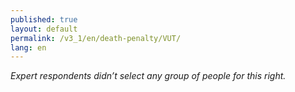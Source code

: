 ```yaml
---
published: true
layout: default
permalink: /v3_1/en/death-penalty/VUT/
lang: en
---
```

_Expert respondents didn’t select any group of people for this right._

